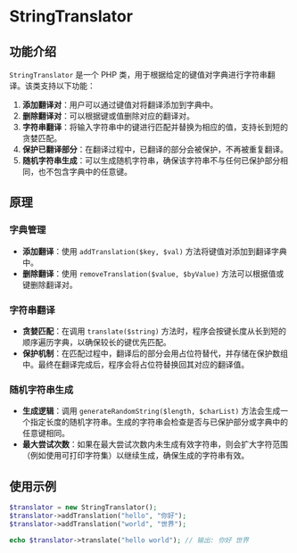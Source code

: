 # StringTranslator

## 功能介绍

`StringTranslator` 是一个 PHP 类，用于根据给定的键值对字典进行字符串翻译。该类支持以下功能：

1. **添加翻译对**：用户可以通过键值对将翻译添加到字典中。
2. **删除翻译对**：可以根据键或值删除对应的翻译对。
3. **字符串翻译**：将输入字符串中的键进行匹配并替换为相应的值，支持长到短的贪婪匹配。
4. **保护已翻译部分**：在翻译过程中，已翻译的部分会被保护，不再被重复翻译。
5. **随机字符串生成**：可以生成随机字符串，确保该字符串不与任何已保护部分相同，也不包含字典中的任意键。

## 原理

### 字典管理

- **添加翻译**：使用 `addTranslation($key, $val)` 方法将键值对添加到翻译字典中。
- **删除翻译**：使用 `removeTranslation($value, $byValue)` 方法可以根据值或键删除翻译对。

### 字符串翻译

- **贪婪匹配**：在调用 `translate($string)` 方法时，程序会按键长度从长到短的顺序遍历字典，以确保较长的键优先匹配。
- **保护机制**：在匹配过程中，翻译后的部分会用占位符替代，并存储在保护数组中。最终在翻译完成后，程序会将占位符替换回其对应的翻译值。

### 随机字符串生成

- **生成逻辑**：调用 `generateRandomString($length, $charList)` 方法会生成一个指定长度的随机字符串。生成的字符串会检查是否与已保护部分或字典中的任意键相同。
- **最大尝试次数**：如果在最大尝试次数内未生成有效字符串，则会扩大字符范围（例如使用可打印字符集）以继续生成，确保生成的字符串有效。

## 使用示例

```php
$translator = new StringTranslator();
$translator->addTranslation("hello", "你好");
$translator->addTranslation("world", "世界");

echo $translator->translate("hello world"); // 输出: 你好 世界


